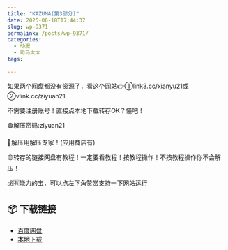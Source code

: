 ```yaml
---
title: "KAZUMA(第3部分)"
date: 2025-06-18T17:44:37
slug: wp-9371
permalink: /posts/wp-9371/
categories:
  - 动漫
  - 司马太太
tags:

---
```


如果两个网盘都没有资源了，看这个网站👉①link3.cc/xianyu21或②vlink.cc/ziyuan21

不需要注册账号！直接点本地下载转存OK？懂吧！

🟢解压密码:ziyuan21

🔵解压用解压专家！(应用商店有)

🟡转存的链接网盘有教程！一定要看教程！按教程操作！不按教程操作你不会解压！

💰🈶能力的宝，可以点左下角赞赏支持一下网站运行

## 📦 下载链接
- [百度网盘](https://blziyuan21.com/pay-download/9371?key=a49a46c703&down_id=0)
- [本地下载](https://blziyuan21.com/pay-download/9371?key=a49a46c703&down_id=1)

